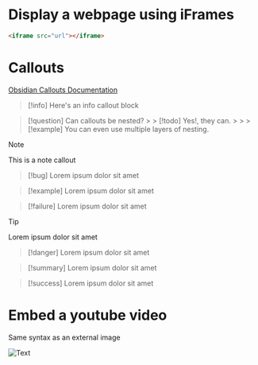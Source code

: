 # Display a webpage using iFrames

```html
<iframe src="url"></iframe>
```

# Callouts
[Obsidian Callouts Documentation](https://help.obsidian.md/Editing+and+formatting/Callouts)

>[!info]
>Here's an info callout block

> [!question] Can callouts be nested? > > [!todo] Yes!, they can. > > > [!example] You can even use multiple layers of nesting.

>[!note]
>This is a note callout

> [!bug] 
> Lorem ipsum dolor sit amet

> [!example] 
>  Lorem ipsum dolor sit amet

> [!failure] 
> Lorem ipsum dolor sit amet

> [!tip] 
> Lorem ipsum dolor sit amet

> [!danger] Lorem ipsum dolor sit amet

> [!summary]
>  Lorem ipsum dolor sit amet

> [!success] 
> Lorem ipsum dolor sit amet 

# Embed a youtube video

Same syntax as an external image

![Text](https://www.youtube.com/watch?v=aAHP1B7M8Ew)